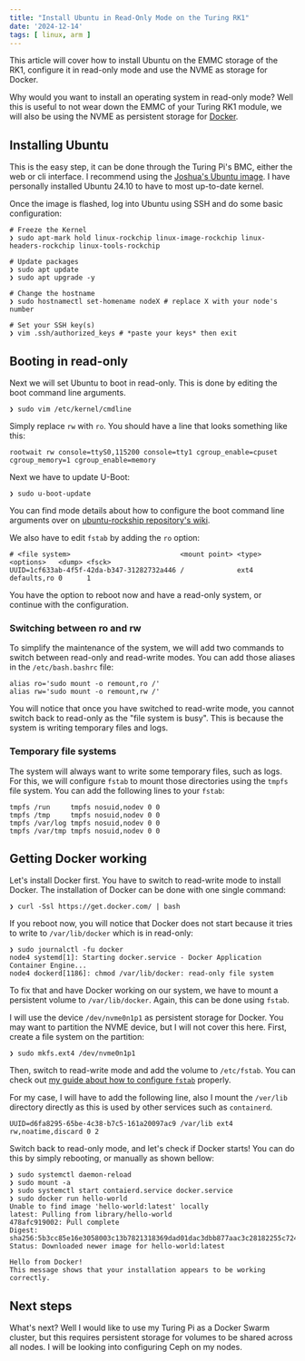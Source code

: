 ```yaml
---
title: "Install Ubuntu in Read-Only Mode on the Turing RK1"
date: '2024-12-14'
tags: [ linux, arm ]
---
```


This article will cover how to install Ubuntu on the EMMC storage of the RK1, configure it in read-only mode and use the NVME as storage for Docker.

<!-- more -->

Why would you want to install an operating system in read-only mode? Well this is useful to not wear down the EMMC of your Turing RK1 module, we will also be using the NVME as persistent storage for [Docker](https://www.docker.com/).

## Installing Ubuntu

This is the easy step, it can be done through the Turing Pi's BMC, either the web or cli interface.
I recommend using the [Joshua's Ubuntu image](https://github.com/Joshua-Riek/ubuntu-rockchip).
I have personally installed Ubuntu 24.10 to have to most up-to-date kernel.

Once the image is flashed, log into Ubuntu using SSH and do some basic configuration:

```shell
# Freeze the Kernel
❯ sudo apt-mark hold linux-rockchip linux-image-rockchip linux-headers-rockchip linux-tools-rockchip

# Update packages
❯ sudo apt update
❯ sudo apt upgrade -y

# Change the hostname
❯ sudo hostnamectl set-homename nodeX # replace X with your node's number

# Set your SSH key(s)
❯ vim .ssh/authorized_keys # *paste your keys* then exit
```

## Booting in read-only

Next we will set Ubuntu to boot in read-only. This is done by editing the boot command line arguments.

```shell
❯ sudo vim /etc/kernel/cmdline
```

Simply replace `rw` with `ro`.
You should have a line that looks something like this:

```
rootwait rw console=ttyS0,115200 console=tty1 cgroup_enable=cpuset cgroup_memory=1 cgroup_enable=memory
```

Next we have to update U-Boot:

```shell
❯ sudo u-boot-update
```

You can find mode details about how to configure the boot command line arguments over on [ubuntu-rockship repository's wiki](https://github.com/Joshua-Riek/ubuntu-rockchip/wiki).

We also have to edit `fstab` by adding the `ro` option:

```
# <file system>                           <mount point> <type> <options>   <dump> <fsck>
UUID=1cf633ab-4f5f-42da-b347-31282732a446 /             ext4   defaults,ro 0      1
```

You have the option to reboot now and have a read-only system, or continue with the configuration.

### Switching between ro and rw

To simplify the maintenance of the system, we will add two commands to switch between read-only and read-write modes.
You can add those aliases in the `/etc/bash.bashrc` file:

```shell
alias ro='sudo mount -o remount,ro /'
alias rw='sudo mount -o remount,rw /'
```

You will notice that once you have switched to read-write mode, you cannot switch back to read-only as the "file system
is busy". This is because the system is writing temporary files and logs.

### Temporary file systems

The system will always want to write some temporary files, such as logs.
For this, we will configure `fstab` to mount those directories using the `tmpfs` file system.
You can add the following lines to your `fstab`:

```
tmpfs /run     tmpfs nosuid,nodev 0 0
tmpfs /tmp     tmpfs nosuid,nodev 0 0
tmpfs /var/log tmpfs nosuid,nodev 0 0
tmpfs /var/tmp tmpfs nosuid,nodev 0 0
```

## Getting Docker working

Let's install Docker first.
You have to switch to read-write mode to install Docker.
The installation of Docker can be done with one single command:

```shell
❯ curl -Ssl https://get.docker.com/ | bash
```

If you reboot now, you will notice that Docker does not start because it tries to write to `/var/lib/docker` which is in read-only:

```shell
❯ sudo journalctl -fu docker
node4 systemd[1]: Starting docker.service - Docker Application Container Engine...
node4 dockerd[1186]: chmod /var/lib/docker: read-only file system
```

To fix that and have Docker working on our system, we have to mount a persistent volume to `/var/lib/docker`.
Again, this can be done using `fstab`.

I will use the device `/dev/nvme0n1p1` as persistent storage for Docker.
You may want to partition the NVME device, but I will not cover this here.
First, create a file system on the partition:

```shell
❯ sudo mkfs.ext4 /dev/nvme0n1p1
```

Then, switch to read-write mode and add the volume to `/etc/fstab`. You can check
out [my guide about how to configure `fstab`](https://quozul.dev/posts/configuring-fstab/) properly.

For my case, I will have to add the following line, also I mount the `/ver/lib` directory directly as this is used by other services such as `containerd`.

```
UUID=d6fa8295-65be-4c38-b7c5-161a20097ac9 /var/lib ext4 rw,noatime,discard 0 2
```

Switch back to read-only mode, and let's check if Docker starts!
You can do this by simply rebooting, or manually as shown bellow:

```shell
❯ sudo systemctl daemon-reload
❯ sudo mount -a
❯ sudo systemctl start contaierd.service docker.service
❯ sudo docker run hello-world
Unable to find image 'hello-world:latest' locally
latest: Pulling from library/hello-world
478afc919002: Pull complete
Digest: sha256:5b3cc85e16e3058003c13b7821318369dad01dac3dbb877aac3c28182255c724
Status: Downloaded newer image for hello-world:latest

Hello from Docker!
This message shows that your installation appears to be working correctly.
```

## Next steps

What's next? Well I would like to use my Turing Pi as a Docker Swarm cluster, but this requires persistent storage for volumes to be shared across all nodes. I will be looking into configuring Ceph on my nodes.

